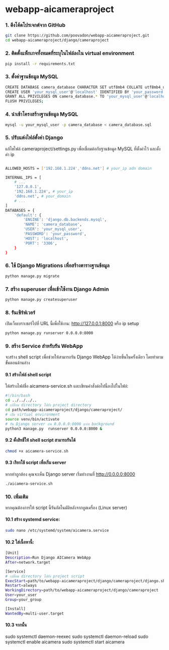 # webapp-aicameraproject
### 1. ดึงโค้ดโปรเจกต์จาก GitHub
```bash
git clone https://github.com/poovadon/webapp-aicameraproject.git
cd webapp-aicameraproject/django/cameraproject
```
### 2. ติดตั้งแพ็กเกจทั้งหมดที่ระบุในไฟล์ลงใน virtual environment
```bash
pip install -r requirements.txt
```
### 3. ตั้งค่าฐานข้อมูล MySQL
```bash
CREATE DATABASE camera_database CHARACTER SET utf8mb4 COLLATE utf8mb4_unicode_ci;
CREATE USER 'your_mysql_user'@'localhost' IDENTIFIED BY 'your_password';
GRANT ALL PRIVILEGES ON camera_database.* TO 'your_mysql_user'@'localhost';
FLUSH PRIVILEGES;
```
### 4. นำเข้าโครงสร้างฐานข้อมูล MySQL
```bash
mysql -u your_mysql_user -p camera_database < camera_database.sql
```
### 5. ปรับแต่งไฟล์ตั้งค่า Django
แก้ไขไฟล์ cameraproject/settings.py เพื่อเชื่อมต่อกับฐานข้อมูล MySQL ที่ตั้งค่าไว้ และตั้งค่า ip
```bash

ALLOWED_HOSTS = ['192.168.1.224','ddns.net'] # your_ip adn domain

INTERNAL_IPS = [
    # ...
    '127.0.0.1',
    '192.168.1.224', # your_ip
    'ddns.net', # your_domain
    # ...
]
DATABASES = {
    'default': {
        'ENGINE': 'django.db.backends.mysql',
        'NAME': 'camera_database',
        'USER': 'your_mysql_user',
        'PASSWORD': 'your_password',
        'HOST': 'localhost',
        'PORT': '3306',
    }
}
```
### 6. ใช้ Django Migrations เพื่อสร้างตารางฐานข้อมูล
```bash
python manage.py migrate
```
### 7. สร้าง superuser เพื่อเข้าใช้งาน Django Admin 
```bash
python manage.py createsuperuser
```
### 8. รันเซิร์ฟเวอร์
เปิดเว็บเบราเซอร์ไปที่ URL นี้เพื่อใช้งาน: http://127.0.0.1:8000 หรือ ip setup
```bash
python manage.py runserver 0.0.0.0:8000
```
### 9. สร้าง Service สำหรับรัน WebApp
จะสร้าง shell script เพื่อช่วยให้สามารถรัน Django WebApp ได้ง่ายขึ้นในครั้งเดียว โดยทำตามขั้นตอนด้านล่าง
#### 9.1 สร้างไฟล์ shell script
ให้สร้างไฟล์ชื่อ aicamera-service.sh และเขียนคำสั่งต่อไปนี้ลงไปในไฟล์:

```bash
#!/bin/bash
cd ../../../..
# เปลี่ยน directory ไปยัง project directory
cd path/webapp-aicameraproject/django/cameraproject/
# เปิด virtual environment
source venv/bin/activate
# รัน Django server บน 0.0.0.0:8000 แบบ background
python3 manage.py  runserver 0.0.0.0:8000 &
```
#### 9.2 ตั้งสิทธิ์ให้ shell script สามารถรันได้
```bash
chmod +x aicamera-service.sh
```

#### 9.3 เรียกใช้ script เพื่อเริ่ม server
หากทำถูกต้อง คุณจะเห็น Django server เริ่มทำงานที่ http://0.0.0.0:8000
```bash
./aicamera-service.sh
```
### 10. เพิ่มเติม
หากคุณต้องการให้ script นี้รันอัตโนมัติหลังจากบูตเครื่อง (Linux server)
#### 10.1 สร้าง systemd service:
```bash
sudo nano /etc/systemd/system/aicamera.service
```
#### 10.2 ใส่เนื้อหานี้:
```bash
[Unit]
Description=Run Django AICamera WebApp
After=network.target

[Service]
# เปลี่ยน directory ไปยัง project script 
ExecStart=path/to/webapp-aicameraproject/django/cameraproject/django.sh
Restart=always
WorkingDirectory=path/to/webapp-aicameraproject/django/cameraproject
User=your_user
Group=your_group

[Install]
WantedBy=multi-user.target
```
#### 10.3 จากนั้น
sudo systemctl daemon-reexec
sudo systemctl daemon-reload
sudo systemctl enable aicamera
sudo systemctl start aicamera

